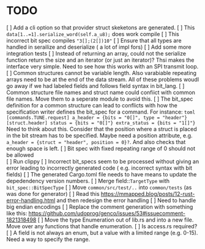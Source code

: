   # TODO
  [ ] Add a cli option so that provider struct skeketons are generated.
  [ ] This `data[1..=1].serialize_word(self.a_u8);` does work compile 
  [ ] This incorrect bit spec compiles `"3[];(2[])10"`
  [ ] Ensure that all types are handled in serailize and deserialize ( a lot of impl fors)
  [ ] Add some more integration tests
  [ ] Instead of returning  an array, could not the serialize function return the size and an iterator (or just an iterator)? Thsi makes the interface very simple. Need to see how this works with an SPI transmit  loop. 
  [ ] Common structures cannot be variable length. Also varabiable repeating arrays need to be at the end of 
    the data stream. All of these problems woudl go away if we had labeled fields and follows field syntax
    in bit_lang.
  [ ] Common structure file names and struct name could confiict with common file names.
    Move them to a seperate module to avoid this.
  [ ] The bit_spec definition for a common structure can lead to conflicts  with how the specification writer
    defines the bit_spec for a command. For instance:
    ```toml
        [commands.TUNE.request]
        a_header = {bits = "0[]", type = "header"}
        [struct.header]
        status = {bits = "0[]"}
        extra_status = {bits = "1[]"}
    ```
    Need to think about this. Consider that the position where a struct is placed in the bit stream
    has to be specified. Maybe need a position  attribute, e.g. `a_header = {struct = "header", position = 0}?`.
    And also checks that enough space is left.
  [ ] Bit spec with fixed repeating range of 0 should not be allowed   
  [ ] Run clippy
  [ ] Incorrect bit_specs seem to be processed without giving an error leading to incorrectly generated code
    ( e.g. incorrect syntax with bit fields)
  [ ] The generated Cargo.toml file needs to have means to update the depedendency version numbers.
  [ ] Merge field::`TargetType` with `bit_spec::BitSpecType`
   [ ] Move `common/src/test/..` into `common/tests` (as was done for generator)
   [ ] Read this  https://mmapped.blog/posts/12-rust-error-handling.html and then redesign the error handling
   [ ] Need to handle big endian encodings
   [ ] Replace the comment generation with something like this:  https://github.com/udoprog/genco/issues/53#issuecomment-1821318498
   [ ] Move the type Enumeration out of lib.rs and into a new file. Move over any functions that handle enumeration.
   [ ] Is access.rs required?
   [ ] A field is not always an enum, but a value with a limited range (e.g. 0-15). Need a way to specify the range.